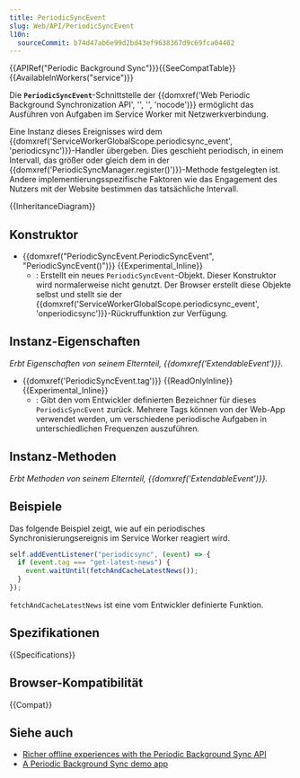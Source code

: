 ```yaml
---
title: PeriodicSyncEvent
slug: Web/API/PeriodicSyncEvent
l10n:
  sourceCommit: b74d47ab6e99d2bd43ef9638367d9c69fca04402
---
```


{{APIRef("Periodic Background Sync")}}{{SeeCompatTable}}{{AvailableInWorkers("service")}}

Die **`PeriodicSyncEvent`**-Schnittstelle der {{domxref('Web Periodic Background Synchronization API', '', '', 'nocode')}} ermöglicht das Ausführen von Aufgaben im Service Worker mit Netzwerkverbindung.

Eine Instanz dieses Ereignisses wird dem {{domxref('ServiceWorkerGlobalScope.periodicsync_event', 'periodicsync')}}-Handler übergeben. Dies geschieht periodisch, in einem Intervall, das größer oder gleich dem in der {{domxref('PeriodicSyncManager.register()')}}-Methode festgelegten ist. Andere implementierungsspezifische Faktoren wie das Engagement des Nutzers mit der Website bestimmen das tatsächliche Intervall.

{{InheritanceDiagram}}

## Konstruktor

- {{domxref("PeriodicSyncEvent.PeriodicSyncEvent", "PeriodicSyncEvent()")}} {{Experimental_Inline}}
  - : Erstellt ein neues `PeriodicSyncEvent`-Objekt. Dieser Konstruktor wird normalerweise nicht genutzt. Der Browser erstellt diese Objekte selbst und stellt sie der {{domxref('ServiceWorkerGlobalScope.periodicsync_event', 'onperiodicsync')}}-Rückruffunktion zur Verfügung.

## Instanz-Eigenschaften

_Erbt Eigenschaften von seinem Elternteil, {{domxref('ExtendableEvent')}}._

- {{domxref('PeriodicSyncEvent.tag')}} {{ReadOnlyInline}} {{Experimental_Inline}}
  - : Gibt den vom Entwickler definierten Bezeichner für dieses `PeriodicSyncEvent` zurück. Mehrere Tags können von der Web-App verwendet werden, um verschiedene periodische Aufgaben in unterschiedlichen Frequenzen auszuführen.

## Instanz-Methoden

_Erbt Methoden von seinem Elternteil, {{domxref('ExtendableEvent')}}._

## Beispiele

Das folgende Beispiel zeigt, wie auf ein periodisches Synchronisierungsereignis im Service Worker reagiert wird.

```js
self.addEventListener("periodicsync", (event) => {
  if (event.tag === "get-latest-news") {
    event.waitUntil(fetchAndCacheLatestNews());
  }
});
```

`fetchAndCacheLatestNews` ist eine vom Entwickler definierte Funktion.

## Spezifikationen

{{Specifications}}

## Browser-Kompatibilität

{{Compat}}

## Siehe auch

- [Richer offline experiences with the Periodic Background Sync API](https://developer.chrome.com/docs/capabilities/periodic-background-sync)
- [A Periodic Background Sync demo app](https://webplatformapis.com/periodic_sync/periodicSync_improved.html)
